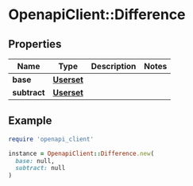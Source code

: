 # OpenapiClient::Difference

## Properties

| Name | Type | Description | Notes |
| ---- | ---- | ----------- | ----- |
| **base** | [**Userset**](Userset.md) |  |  |
| **subtract** | [**Userset**](Userset.md) |  |  |

## Example

```ruby
require 'openapi_client'

instance = OpenapiClient::Difference.new(
  base: null,
  subtract: null
)
```

